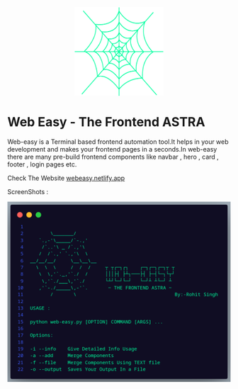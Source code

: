 <center>
<img src="./screenshots/logo2.png" width="200" height="200">
</center>

# Web Easy - The Frontend ASTRA
Web-easy is a Terminal based frontend automation tool.It helps in your web development and makes your frontend pages in a seconds.In web-easy there are many pre-build frontend components like navbar , hero , card , footer , login pages etc.

Check The Website <a href="https://webeasy.netlify.app/" >webeasy.netlify.app</a>

ScreenShots : 

<img src="./screenshots/code.png">
